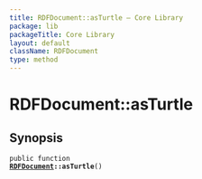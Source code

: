 ```yaml
---
title: RDFDocument::asTurtle — Core Library
package: lib
packageTitle: Core Library
layout: default
className: RDFDocument
type: method
---
```


# RDFDocument::asTurtle

## Synopsis

<code>public function <b><a href="RDFDocument">RDFDocument</a>::asTurtle</b>()</code>

